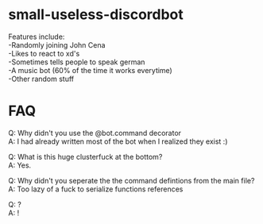 # small-useless-discordbot
Features include:  
-Randomly joining John Cena  
-Likes to react to xd's  
-Sometimes tells people to speak german  
-A music bot (60% of the time it works everytime)  
-Other random stuff

# FAQ
Q: Why didn't you use the @bot.command decorator  
A: I had already written most of the bot when I realized they exist :)  

Q: What is this huge clusterfuck at the bottom?  
A: Yes.

Q: Why didn't you seperate the the command defintions from the main file?  
A: Too lazy of a fuck to serialize functions references  
 
Q: ?  
A: !

